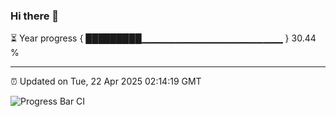### Hi there 👋

⏳ Year progress { █████████▁▁▁▁▁▁▁▁▁▁▁▁▁▁▁▁▁▁▁▁▁ } 30.44 %

---

⏰ Updated on Tue, 22 Apr 2025 02:14:19 GMT

![Progress Bar CI](https://github.com/IshwaranRudhara/GIT-ACTION/workflows/Progress%20Bar%20CI/badge.svg)
